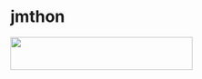 # jmthon

<p align="left"><a href="https://heroku.com/deploy?template=https://github.com/Norr12345/roz"> <img src="https://img.shields.io/badge/Deploy%20To%20Heroku-purple?style=for-the-badge&logo=heroku" width="320" height="58.45"/></a></p>
